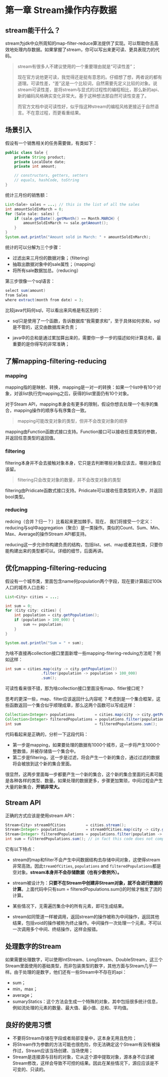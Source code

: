 # 第一章 Stream操作内存数据

## stream能干什么？

stream为jdk中众所周知的map-filter-reduce算法提供了实现。可以帮助你去高效地处理内存数据。如果掌握了stream，你可以写出来更可读、更具表现力的代码。

> stream有很多人不建议使用的一个重要理由就是“可读性差”；
>
> 现在官方说他更可读，我觉得还是挺有意思的。仔细想了想，两者说的都有道理。可读性差，“差”这是一个比较词，自然需要先定义比较的对象。说stream可读性差，是将stream与显式的过程性的编程相比，那么新的api、新的编码风格确实变化非常大。基于这种想法那自然可读性变差了。
>
> 而官方文档中说可读性好，似乎指这种stream的编程风格更接近于自然语言。不在意过程，而更看重结果。

## 场景引入

假设有一个销售相关的任务需要做，有类如下：

```java
public class Sale {
    private String product;
    private LocalDate date;
    private int amount;

    // constructors, getters, setters
    // equals, hashCode, toString
}
```

统计三月份的销售额：

```java
List<Sale> sales = ...; // this is the list of all the sales
int amountSoldInMarch = 0;
for (Sale sale: sales) {
    if (sale.getDate().getMonth() == Month.MARCH) {
        amountSoldInMarch += sale.getAmount();
    }
}
System.out.println("Amount sold in March: " + amountSoldInMarch);
```

统计的可以分解为三个步骤：

* 过滤出来三月份的数据对象；（filtering）
* 抽取出数据对象中的sale属性；（mapping）
* 将所有sale数据加总。（reducing）

第三步很像一个sql语言：

```java
select sum(amount)
from Sales
where extract(month from date) = 3;
```

比较java代码何sql，可以看出来风格是有区别的：

* sql只是使用了一个函数，告诉数据库“我需要求和”，至于具体如何求和，sql是不管的，这交由数据库来负责；

* java中的总和是通过累加算出来的，需要你一步一步的描述如何计算总和，最重要的是你得写的非常准确；

## 了解mapping-filtering-reducing

### mapping

mapping指的是映射、转换，mapping是一对一的转换：如果一个list中有10个对象，对该list执行完mapping之后，获得的list里面仍有10个对象。

对于Steam API，mapping本身会有更多的限制，假设你想去处理一个有序的集合，mapping操作的顺序与有序集合一致。

> mapping可能改变对象的类型，但并不会改变对象的顺序

mapping由Function函数式接口支持。Function接口可以接收任意类型的参数，并返回任意类型的返回值。

### filtering

filtering本身并不会去接触对象本身，它只是去判断哪些对象应该去，哪些对象应该留。

> filtering只会改变对象的数量，并不会改变对象的类型

filtering由Pridicate函数式接口支持。Pridicate可以接收任意类型的入参，并返回bool类型。

### reducing

redcing（合并？归一？）比看起来更加棘手。现在， 我们将接受一个定义：reducing与sql中aggregation（聚合）是一类操作。类似的Count、Sum、Min、Max、Average的操作Stream API都支持。

reducing这一步允许你构建负责的结构，包括list、set、map或者其他类，只要你能构建出来的类型都可以。详细的细节，后面再讲。

## 优化mapping-filtering-reducing

假设有一个城市类，里面包含name何population两个字段，现在要计算超过100k人口的城市人口总和：

```java
List<City> cities = ...;

int sum = 0;
for (City city: cities) {
    int population = city.getPopulation();
    if (population > 100_000) {
        sum += population;
    }
}

System.out.println("Sum = " + sum);
```

为啥不直接再collection接口里面新增一些mapping-fitering-reduing方法呢？例如这样：

```java
int sum = cities.map(city -> city.getPopulation())
                .filter(population -> population > 100_000)
                .sum();
```

可读性看来很不错，那为啥collection接口里面没有map、fitler接口呢？

思考的更深一些，map、filter应该返回什么内容呢 ？考虑到是一个集合框架，这些函数返回一个集合似乎顺理成章，那么这两个函数可以写成这样：

```java
Collection<Integer> populations         = cities.map(city -> city.getPopulation());
Collection<Integer> filteredPopulations = populations.filter(population -> population > 100_000);
int sum                                 = filteredPopulations.sum();
```

代码看起来是正确的，分析一下这段代码：

* 第一步是mapping，如果要处理的数据有1000个城市，这一步将产生1000个整数值，并被存储值一个集合中。
* 第二步是filtering，这一步是过滤，将会产生一个新的集合，通过过滤的数据将会被放到这个新的集合里面。

很显然，这两步里面每一步都要产生一个新的集合，这个新的集合里面的元素可能是各种各样的类型、数量。如果处理的数据更多，步骤更加繁琐，中间过程会产生大量的新集合，**开销非常大。**

## Stream API

正确的方式应该是使用stream API：

```java
Stream<City> streamOfCities         = cities.stream();
Stream<Integer> populations         = streamOfCities.map(city -> city.getPopulation());
Stream<Integer> filteredPopulations = populations.filter(population -> population > 100_000);
int sum = filteredPopulations.sum(); // in fact this code does not compile; we'll fix it later
```

它有以下特点：

* stream的map和filter不会产生中间数据结构去存储中间对象，这使得stream非常高效。因此`treamOfCities`​, `populations`​ and `filteredPopulations`​ 都是空对象。**stream本身并不会存储数据（也有少数例外）。**

* stream被设计为：**只要不在Stream中创建非Stream对象，就不会进行数据的计算**。上面代码中只有sum = filteredPopulations.sum()的时候才触发了流的计算。

* 某些情况下，无需遍历集合中的所有元素，即可生成结果。

* stream如同管道一样被调用，返回stream的操作被称为中间操作，返回其他结果，包括void的操作被称为终止操作。中间操作一次处理一个元素，不可以一次调用多个中间、终结操作，这样会报错。

## 处理数字的Stream

如果需要处理数字，可以使用IntStream、LongStream、DoubleStream，这三个Stream里面使用的基础类型，而非包装类型的数字，其他方面与Stream几乎一样。由于处理的是数字，他们还有一些Stream中不存在的api：

* sum；
* min，max；
* average；
* sumaryStatics：这个方法会生成一个特殊的对象，其中包括很多统计信息，例如流处理的元素的数量、最大值、最小值、总和、平均值。

## 良好的使用习惯

* 不要将Stream存储在字段或者局部变量中，这本身无用且危险；
* 将Stream作为参数的方法可能也很危险，你无法确定这个Stream有没有被操作过，Stream应该当场创建、当场使用；
* Stream是连接源与目标的对象，它从这个源中提取对象，源本身不应该被Stream修改，这样会导致不可控的结果。因此在某些情况下，源应应该是不可变的、只读的。

‍
